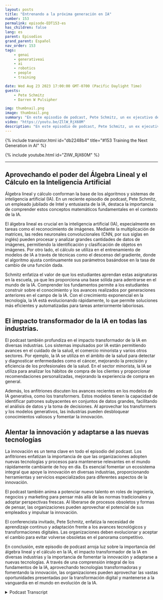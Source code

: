 ```yaml
---
layout: posts
title: "Entrenando a la próxima generación en IA"
number: 153
permalink: episode-EDT153-es
has_children: false
lang: es
parent: Episodios
grand_parent: Español
nav_order: 153
tags:
    - genai
    - generativeai
    - ai
    - robotics
    - people
    - training

date: Wed Aug 23 2023 17:00:00 GMT-0700 (Pacific Daylight Time)
guests:
    - Pete Schmitz
    - Darren W Pulsipher

img: thumbnail.png
image: thumbnail.png
summary: "En este episodio de podcast, Pete Schmitz, un ex ejecutivo de cuentas de Intel retirado, habla sobre su trabajo con estudiantes de secundaria en enseñarles sobre IA y cómo usarla en sus competencias de robótica. Explica que estas competencias requieren el uso de autonomía, y la IA es un componente crucial para lograrlo. Pete comparte un ejemplo de cómo la visión por computadora, impulsada por la IA, se utiliza en el vehículo de superficie no tripulado D Hunter de la Agencia de Proyectos de Investigación Avanzada de Defensa (DARPA)."
video: "https://youtu.be/ZllW_RjX60M"
description: "En este episodio de podcast, Pete Schmitz, un ex ejecutivo de cuentas de Intel retirado, habla sobre su trabajo con estudiantes de secundaria en enseñarles sobre IA y cómo usarla en sus competencias de robótica. Explica que estas competencias requieren el uso de autonomía, y la IA es un componente crucial para lograrlo. Pete comparte un ejemplo de cómo la visión por computadora, impulsada por la IA, se utiliza en el vehículo de superficie no tripulado D Hunter de la Agencia de Proyectos de Investigación Avanzada de Defensa (DARPA)."
---
```


<div>
{% include transistor.html id="db2248b4" title="#153 Training the Next Generation in AI" %}

{% include youtube.html id="ZllW_RjX60M" %}
</div>

---

## Aprovechando el poder del Álgebra Lineal y el Cálculo en la Inteligencia Artificial

Álgebra lineal y cálculo conforman la base de los algoritmos y sistemas de inteligencia artificial (IA). En un reciente episodio de podcast, Pete Schmitz, un empleado jubilado de Intel y entusiasta de la IA, destaca la importancia de comprender estos conceptos matemáticos fundamentales en el contexto de la IA.

El álgebra lineal es crucial en la inteligencia artificial (IA), especialmente en tareas como el reconocimiento de imágenes. Mediante la multiplicación de matrices, las redes neuronales convolucionales (CNN, por sus siglas en inglés) pueden procesar y analizar grandes cantidades de datos de imágenes, permitiendo la identificación y clasificación de objetos en imágenes. Por otro lado, el cálculo se utiliza en el entrenamiento de modelos de IA a través de técnicas como el descenso del gradiente, donde el algoritmo ajusta continuamente sus parámetros basándose en la tasa de cambio de una función dada.

Schmitz enfatiza el valor de que los estudiantes aprendan estas asignaturas en la escuela, ya que les proporciona una base sólida para adentrarse en el mundo de la IA. Comprender los fundamentos permite a los estudiantes construir sobre el conocimiento y los avances realizados por generaciones anteriores en el campo de la IA. Con el crecimiento exponencial en la tecnología, la IA está evolucionando rápidamente, lo que permite soluciones más eficientes y automatizadas para tareas anteriormente laboriosas.

## El impacto transformador de la IA en todas las industrias.

El podcast también profundiza en el impacto transformador de la IA en diversas industrias. Los sistemas impulsados por IA están permitiendo avances en el cuidado de la salud, el comercio minorista y varios otros sectores. Por ejemplo, la IA se utiliza en el ámbito de la salud para detectar y diagnosticar enfermedades como el cáncer, mejorando la precisión y eficiencia de los profesionales de la salud. En el sector minorista, la IA se utiliza para analizar los hábitos de compra de los clientes y proporcionar recomendaciones personalizadas, mejorando la experiencia de compra en general.

Además, los anfitriones discuten los avances recientes en los modelos de IA generativa, como los transformers. Estos modelos tienen la capacidad de identificar patrones subyacentes en conjuntos de datos grandes, facilitando el análisis de datos y la toma de decisiones. Al aprovechar los transformers y los modelos generativos, las industrias pueden desbloquear conocimientos valiosos y fomentar la innovación.

## Alentar la innovación y adaptarse a las nuevas tecnologías

La innovación es un tema clave en todo el episodio del podcast. Los anfitriones enfatizan la importancia de que las organizaciones adopten nuevas tecnologías y procesos para mantenerse relevantes en el mundo rápidamente cambiante de hoy en día. Es esencial fomentar un ecosistema integral que apoye la innovación en diversas industrias, proporcionando herramientas y servicios especializados para diferentes aspectos de la innovación.

El podcast también anima a potenciar nuevo talento en roles de ingeniería, negocios y marketing para pensar más allá de las normas tradicionales y adoptar perspectivas frescas. Al liberarse de procesos obsoletos y formas de pensar, las organizaciones pueden aprovechar el potencial de sus empleados y impulsar la innovación.

El conferencista invitado, Pete Schmitz, enfatiza la necesidad de aprendizaje continuo y adaptación frente a los avances tecnológicos y transformaciones digitales. Las organizaciones deben evolucionar y aceptar el cambio para evitar volverse obsoletas en el panorama competitivo.

En conclusión, este episodio de podcast arroja luz sobre la importancia del álgebra lineal y el cálculo en la IA, el impacto transformador de la IA en diversas industrias y la importancia de fomentar la innovación y adaptarse a nuevas tecnologías. A través de una comprensión integral de los fundamentos de la IA, aprovechando tecnologías transformadoras y fomentando la innovación, las organizaciones pueden aprovechar las vastas oportunidades presentadas por la transformación digital y mantenerse a la vanguardia en el mundo en evolución de la IA.



<details>
<summary> Podcast Transcript </summary>

<p></p>

</details>

